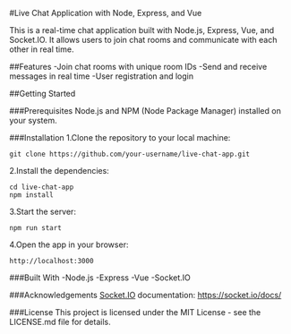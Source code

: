 #Live Chat Application with Node, Express, and Vue

This is a real-time chat application built with Node.js, Express, Vue, and Socket.IO. It allows users to join chat rooms and communicate with each other in real time.

##Features
-Join chat rooms with unique room IDs
-Send and receive messages in real time
-User registration and login

##Getting Started

###Prerequisites
Node.js and NPM (Node Package Manager) installed on your system.

###Installation
1.Clone the repository to your local machine:
```
git clone https://github.com/your-username/live-chat-app.git
```

2.Install the dependencies:
```
cd live-chat-app
npm install
```

3.Start the server:
```
npm run start
```

4.Open the app in your browser:
```
http://localhost:3000
```

###Built With
-Node.js
-Express
-Vue
-Socket.IO

###Acknowledgements
[Socket.IO](https://socket.io/docs/) documentation: https://socket.io/docs/

###License
This project is licensed under the MIT License - see the LICENSE.md file for details.
